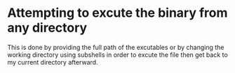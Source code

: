 # Attempting to excute the binary from any directory

This is done by providing the full path of the excutables or by changing the working directory using subshells in order to excute the file then get back to my current directory afterward.
